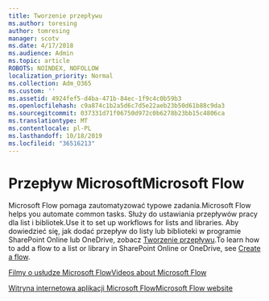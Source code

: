 ```yaml
---
title: Tworzenie przepływu
ms.author: toresing
author: tomresing
manager: scotv
ms.date: 4/17/2018
ms.audience: Admin
ms.topic: article
ROBOTS: NOINDEX, NOFOLLOW
localization_priority: Normal
ms.collection: Adm_O365
ms.custom: ''
ms.assetid: 4924fef5-d4ba-471b-84ec-1f9c4c0b59b3
ms.openlocfilehash: c9a874c1b2a5d6c7d5e22aeb23b50d61b88c9da3
ms.sourcegitcommit: 037331d71f06750d972c0b6278b23bb15c4806ca
ms.translationtype: MT
ms.contentlocale: pl-PL
ms.lasthandoff: 10/18/2019
ms.locfileid: "36516213"
---
```

# <a name="microsoft-flow"></a><span data-ttu-id="599c1-102">Przepływ Microsoft</span><span class="sxs-lookup"><span data-stu-id="599c1-102">Microsoft Flow</span></span>

<span data-ttu-id="599c1-103">Microsoft Flow pomaga zautomatyzować typowe zadania.</span><span class="sxs-lookup"><span data-stu-id="599c1-103">Microsoft Flow helps you automate common tasks.</span></span> <span data-ttu-id="599c1-104">Służy do ustawiania przepływów pracy dla list i bibliotek.</span><span class="sxs-lookup"><span data-stu-id="599c1-104">Use it to set up workflows for lists and libraries.</span></span> <span data-ttu-id="599c1-105">Aby dowiedzieć się, jak dodać przepływ do listy lub biblioteki w programie SharePoint Online lub OneDrive, zobacz [Tworzenie przepływu](https://go.microsoft.com/fwlink/?linkid=869408).</span><span class="sxs-lookup"><span data-stu-id="599c1-105">To learn how to add a flow to a list or library in SharePoint Online or OneDrive, see [Create a flow](https://go.microsoft.com/fwlink/?linkid=869408).</span></span>
  
[<span data-ttu-id="599c1-106">Filmy o usłudze Microsoft Flow</span><span class="sxs-lookup"><span data-stu-id="599c1-106">Videos about Microsoft Flow</span></span>](https://go.microsoft.com/fwlink/?linkid=864641)
  
[<span data-ttu-id="599c1-107">Witryna internetowa aplikacji Microsoft Flow</span><span class="sxs-lookup"><span data-stu-id="599c1-107">Microsoft Flow website</span></span>](https://go.microsoft.com/fwlink/?linkid=864642)
  

